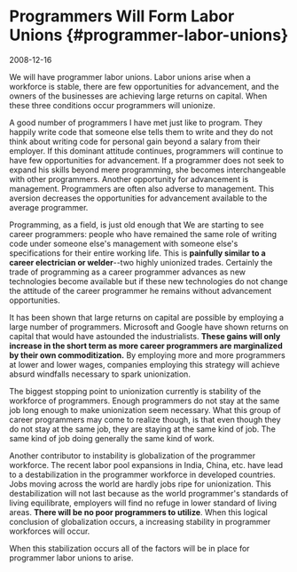 # Programmers Will Form Labor Unions {#programmer-labor-unions}

2008-12-16

We will have programmer labor unions. Labor unions arise when a
workforce is stable, there are few opportunities for advancement, and
the owners of the businesses are achieving large returns on
capital. When these three conditions occur programmers will unionize.

A good number of programmers I have met just like to program. They
happily write code that someone else tells them to write and they do
not think about writing code for personal gain beyond a salary from
their employer. If this dominant attitude continues, programmers will
continue to have few opportunities for advancement. If a programmer
does not seek to expand his skills beyond mere programming, she
becomes interchangeable with other programmers. Another opportunity
for advancement is management. Programmers are often also adverse to
management. This aversion decreases the opportunities for advancement
available to the average programmer.

Programming, as a field, is just old enough that We are starting to
see career programmers: people who have remained the same role of
writing code under someone else's management with someone else's
specifications for their entire working life. This is <b>painfully
similar to a career electrician or welder</b>--two highly unionized
trades. Certainly the trade of programming as a career programmer
advances as new technologies become available but if these new
technologies do not change the attitude of the career programmer he
remains without advancement opportunities.

It has been shown that large returns on capital are possible by
employing a large number of programmers. Microsoft and Google have
shown returns on capital that would have astounded the
industrialists. <b>These gains will only increase in the short term as
more career programmers are marginalized by their own
commoditization.</b> By employing more and more programmers at lower
and lower wages, companies employing this strategy will achieve absurd
windfalls necessary to spark unionization.

The biggest stopping point to unionization currently is stability of
the workforce of programmers. Enough programmers do not stay at the
same job long enough to make unionization seem necessary. What this
group of career programmers may come to realize though, is that even
though they do not stay at the same job, they are staying at the same
kind of job. The same kind of job doing generally the same kind of
work.

Another contributor to instability is globalization of the programmer
workforce. The recent labor pool expansions in India, China, etc. have
lead to a destabilization in the programmer workforce in developed
countries. Jobs moving across the world are hardly jobs ripe for
unionization. This destabilization will not last because as the world
programmer's standards of living equilibrate, employers will find no
refuge in lower standard of living areas. <b>There will be no poor
programmers to utilize</b>. When this logical conclusion of
globalization occurs, a increasing stability in programmer workforces
will occur.

When this stabilization occurs all of the factors will be in place for
programmer labor unions to arise.

